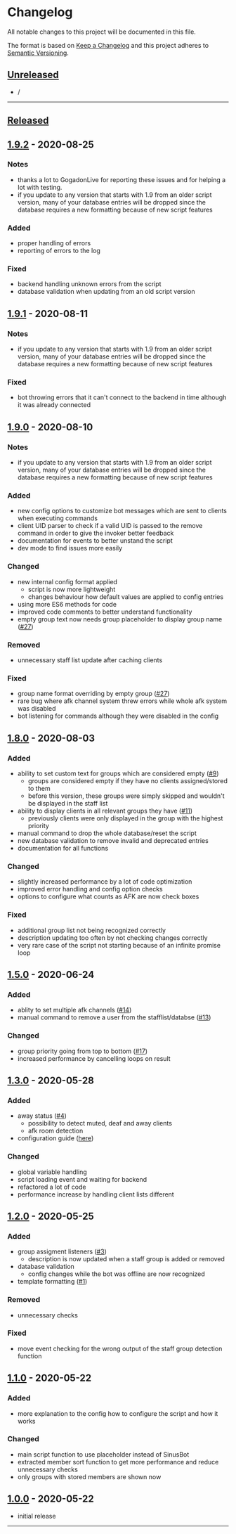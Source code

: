 # Changelog
All notable changes to this project will be documented in this file.

The format is based on [Keep a Changelog][Keep a Changelog] and this project adheres to [Semantic Versioning][Semantic Versioning].

## [Unreleased]

- /

---

## [Released]

## [1.9.2] - 2020-08-25

### Notes
- thanks a lot to GogadonLive for reporting these issues and for helping a lot with testing.
- if you update to any version that starts with 1.9 from an older script version, many of your database entries will be dropped since the database requires a new formatting because of new script features

### Added
- proper handling of errors
- reporting of errors to the log

### Fixed
- backend handling unknown errors from the script
- database validation when updating from an old script version


## [1.9.1] - 2020-08-11

### Notes
- if you update to any version that starts with 1.9 from an older script version, many of your database entries will be dropped since the database requires a new formatting because of new script features

### Fixed
- bot throwing errors that it can't connect to the backend in time although it was already connected


## [1.9.0] - 2020-08-10

### Notes
- if you update to any version that starts with 1.9 from an older script version, many of your database entries will be dropped since the database requires a new formatting because of new script features

### Added
- new config options to customize bot messages which are sent to clients when executing commands
- client UID parser to check if a valid UID is passed to the remove command in order to give the invoker better feedback
- documentation for events to better unstand the script
- dev mode to find issues more easily

### Changed
- new internal config format applied
  - script is now more lightweight
  - changes behaviour how default values are applied to config entries
- using more ES6 methods for code
- improved code comments to better understand functionality
- empty group text now needs group placeholder to display group name ([#27](https://github.com/RLNT/sinus-staff-list/issues/27))

### Removed
- unnecessary staff list update after caching clients

### Fixed
- group name format overriding by empty group ([#27](https://github.com/RLNT/sinus-staff-list/issues/27))
- rare bug where afk channel system threw errors while whole afk system was disabled
- bot listening for commands although they were disabled in the config


## [1.8.0] - 2020-08-03

### Added
- ability to set custom text for groups which are considered empty ([#9](https://github.com/RLNT/sinus-staff-list/issues/9))
  - groups are considered empty if they have no clients assigned/stored to them
  - before this version, these groups were simply skipped and wouldn't be displayed in the staff list
- ability to display clients in all relevant groups they have ([#11](https://github.com/RLNT/sinus-staff-list/issues/11))
  - previously clients were only displayed in the group with the highest priority
- manual command to drop the whole database/reset the script
- new database validation to remove invalid and deprecated entries
- documentation for all functions

### Changed
- slightly increased performance by a lot of code optimization
- improved error handling and config option checks
- options to configure what counts as AFK are now check boxes

### Fixed
- additional group list not being recognized correctly
- description updating too often by not checking changes correctly
- very rare case of the script not starting because of an infinite promise loop


## [1.5.0] - 2020-06-24

### Added
- ablity to set multiple afk channels ([#14](https://github.com/RLNT/sinus-staff-list/issues/14))
- manual command to remove a user from the stafflist/databse ([#13](https://github.com/RLNT/sinus-staff-list/issues/13))

### Changed
- group priority going from top to bottom ([#17](https://github.com/RLNT/sinus-staff-list/pull/17))
- increased performance by cancelling loops on result


## [1.3.0] - 2020-05-28

### Added
- away status ([#4](https://github.com/RLNT/sinus-staff-list/pull/4))
  - possibility to detect muted, deaf and away clients
  - afk room detection
- configuration guide ([here](CONFIGURATION.md))

### Changed
- global variable handling
- script loading event and waiting for backend
- refactored a lot of code
- performance increase by handling client lists different


## [1.2.0] - 2020-05-25

### Added
- group assigment listeners ([#3](https://github.com/RLNT/sinus-staff-list/issues/3))
  - description is now updated when a staff group is added or removed
- database validation
  - config changes while the bot was offline are now recognized
- template formatting ([#1](https://github.com/RLNT/sinus-staff-list/issues/1))

### Removed
- unnecessary checks

### Fixed
- move event checking for the wrong output of the staff group detection function


## [1.1.0] - 2020-05-22

### Added
- more explanation to the config how to configure the script and how it works

### Changed
- main script function to use placeholder instead of SinusBot
- extracted member sort function to get more performance and reduce unnecessary checks
- only groups with stored members are shown now


## [1.0.0] - 2020-05-22

- initial release

---

<!-- Links -->
[Keep a Changelog]: https://keepachangelog.com/
[Semantic Versioning]: https://semver.org/

<!-- Versions -->
[Unreleased]: https://github.com/RLNT/sinus-staff-list/compare/v1.0.0...HEAD
[Released]: https://github.com/RLNT/sinus-staff-list/releases
[1.9.2]: https://github.com/RLNT/sinus-staff-list/compare/v1.9.1..v1.9.2
[1.9.1]: https://github.com/RLNT/sinus-staff-list/compare/v1.9.0..v1.9.1
[1.9.0]: https://github.com/RLNT/sinus-staff-list/compare/v1.8.0..v1.9.0
[1.8.0]: https://github.com/RLNT/sinus-staff-list/compare/v1.5.0..v1.8.0
[1.5.0]: https://github.com/RLNT/sinus-staff-list/compare/v1.3.0..v1.5.0
[1.3.0]: https://github.com/RLNT/sinus-staff-list/compare/v1.2.0..v1.3.0
[1.2.0]: https://github.com/RLNT/sinus-staff-list/compare/v1.1.0..v1.2.0
[1.1.0]: https://github.com/RLNT/sinus-staff-list/compare/v1.0.0..v1.1.0
[1.0.0]: https://github.com/RLNT/sinus-staff-list/releases/v1.0.0
